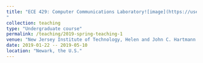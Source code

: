 ```yaml
---
title: "ECE 429: Computer Communications Laboratory![image](https://user-images.githubusercontent.com/29441174/142755347-621aa0ae-24a0-4c04-8595-dede91c2b982.png)
"
collection: teaching
type: "Undergraduate course"
permalink: /teaching/2019-spring-teaching-1
venue: "New Jersey Institute of Technology, Helen and John C. Hartmann Department of Electrical and Computer Engineering"
date: 2019-01-22 -- 2019-05-10
location: "Newark, the U.S."
---
```

